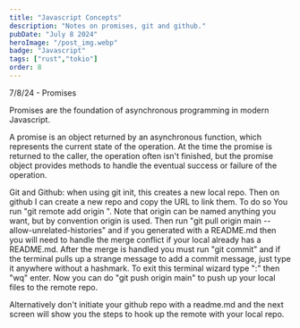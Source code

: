 ```yaml
---
title: "Javascript Concepts"
description: "Notes on promises, git and github."
pubDate: "July 8 2024"
heroImage: "/post_img.webp"
badge: "Javascript"
tags: ["rust","tokio"]
order: 8
---
```


7/8/24 - Promises

Promises are the foundation of asynchronous programming in modern Javascript.

A promise is an object returned by an asynchronous function, which represents the current state of the operation. At the time the promise is returned to the caller, the operation often isn't finished, but the promise object provides methods to handle the eventual success or failure of the operation.

Git and Github: when using git init, this creates a new local repo. Then on github I can create a new repo and copy the URL to link them. To do so You run "git remote add origin <URL>". Note that origin can be named anything you want, but by convention origin is used. Then run "git pull origin main --allow-unrelated-histories" and if you generated with a README.md then you will need to handle the merge conflict if your local already has a README.md.  After the merge is handled you must run "git commit" and if the terminal pulls up a strange message to add a commit message, just type it anywhere without a hashmark. To exit this terminal wizard type ":" then "wq" enter. Now you can do "git push origin main" to push up your local files to the remote repo.

Alternatively don't initiate your github repo with a readme.md and the next screen will show you the steps to hook up the remote with your local repo.
